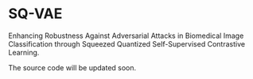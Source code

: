 # SQ-VAE
Enhancing Robustness Against Adversarial Attacks in Biomedical Image Classification through Squeezed Quantized Self-Supervised Contrastive Learning.

The source code will be updated soon.
